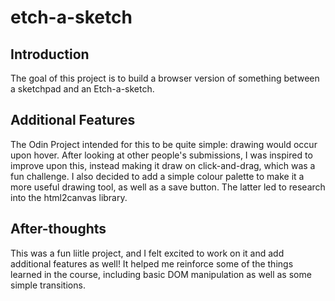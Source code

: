 # etch-a-sketch
## Introduction
The goal of this project is to build a browser version of something between a sketchpad and an Etch-a-sketch.

## Additional Features
The Odin Project intended for this to be quite simple: drawing would occur upon hover. After looking at other people's submissions, I was inspired to improve upon this, instead making it draw on click-and-drag, which was a fun challenge. I also decided to add a simple colour palette to make it a more useful drawing tool, as well as a save button. The latter led to research into the html2canvas library.

## After-thoughts
This was a fun liitle project, and I felt excited to work on it and add additional features as well! It helped me reinforce some of the things learned in the course, including basic DOM manipulation as well as some simple transitions.